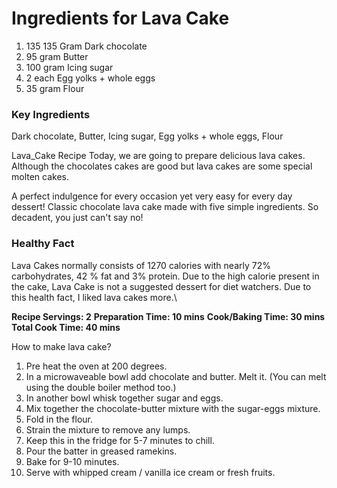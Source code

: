 # Ingredients for Lava Cake
1. 135 135 Gram Dark chocolate
2. 95 gram Butter
3. 100 gram Icing sugar
4. 2 each Egg yolks + whole eggs
5. 35 gram Flour

###  Key Ingredients 
Dark chocolate, Butter, Icing sugar, Egg yolks + whole eggs, Flour

Lava_Cake Recipe 
Today, we are going to prepare delicious lava cakes. Although the chocolates cakes are good but lava cakes are some special molten cakes.

A perfect indulgence for every occasion yet very easy for every day dessert! Classic chocolate lava cake made with five simple ingredients. So decadent, you just can't say no!

### Healthy Fact 
Lava Cakes normally consists of 1270 calories with nearly 72% carbohydrates, 42 % fat and 3% protein. Due to the high calorie present in the cake, Lava Cake is not a suggested dessert for diet watchers.
Due to this health fact, I liked lava cakes more.\

**Recipe Servings: 2**
**Preparation Time: 10 mins**
**Cook/Baking Time: 30 mins**
**Total Cook Time: 40 mins**

How to make lava cake? 

1. Pre heat the oven at 200 degrees.
2. In a microwaveable bowl add chocolate and butter. Melt it. (You can melt using the double boiler method too.)
3. In another bowl whisk together sugar and eggs.
4. Mix together the chocolate-butter mixture with the sugar-eggs mixture.
5. Fold in the flour.
6. Strain the mixture to remove any lumps.
7. Keep this in the fridge for 5-7 minutes to chill.
8. Pour the batter in greased ramekins.
9. Bake for 9-10 minutes.
10. Serve with whipped cream / vanilla ice cream or fresh fruits.
